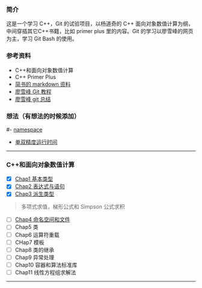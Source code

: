 ### 简介

这是一个学习 C++，Git 的试验项目，以杨道奇的 C++ 面向对象数值计算为纲，中间穿插其它C++书籍，比如 primer plus 里的内容。Git 的学习以廖雪峰的网页为主，学习 Git Bash 的使用。

### 参考资料
- C++和面向对象数值计算
- C++ Primer Plus
- [简书的 markdown 资料](https://www.jianshu.com/p/191d1e21f7ed '简明 markdown 教程')
- [廖雪峰 Git 教程](https://www.liaoxuefeng.com/wiki/0013739516305929606dd18361248578c67b8067c8c017b000 '较详细的 git 教程')
- [廖雪峰 git 总结](https://github.com/hongiii/gitNotes_from_Liao '有 md 和 pdf 格式')

### 想法（有想法的时候添加）
#- [namespace](/Chap4/learncpp/Chap4/a_few_thought.md 'Chap4 相关')
- [单双精度运行时间](/Chap4/about_runtime.md '单双精度运行时间')
---
### C++和面向对象数值计算
- [x] [Chap1  基本类型](/Chap1)
- [x] [Chap2  表达式与语句](/Chap2)
- [x] [Chap3  派生类型](/Chap3)
> 多项式求值，梯形公式和 Simpson 公式求积
- [ ] [Chap4  命名空间和文件](/Chap4)
- [ ] Chap5  类
- [ ] Chap6  运算符重载
- [ ] CHap7  模板
- [ ] Chap8  类的继承
- [ ] Chap9 异常处理
- [ ] Chap10 容器和算法标准库
- [ ] Chap11 线性方程组求解法
---
